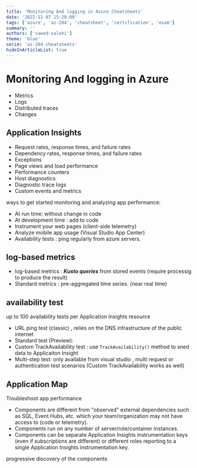 ```yaml
---
title: 'Monitoring And logging in Azure Cheatsheets'
date: '2022-11-07 15:20:00'
tags: ['azure', 'az-204', 'cheatsheet', 'certification', 'exam']
summary: ''
authors: ['saeed-salehi']
theme: 'blue'
serie: 'az-204-cheatsheets'
hideInArticleList: true
---
```


# Monitoring And logging in Azure

- Metrics
- Logs
- Distributed traces
- Changes

## Application Insights

- Request rates, response times, and failure rates
- Dependency rates, response times, and failure rates
- Exceptions
- Page views and load performance
- Performance counters
- Host diagnostics
- Diagnostic trace logs
- Custom events and metrics

ways to get started monitoring and analyzing app performance:

- At run time: without change in code
- At development time : add to code
- Instrument your web pages (client-side telemetry)
- Analyze mobile app usage (Visual Studio App Center)
- Availability tests : ping regularly from azure servers.

## log-based metrics

- log-based metrics : **_Kusto queries_** from stored events (require processig to produce the result)
- Standard metrics : pre-aggregated time series. (near real time)

## availability test

up to 100 availability tests per Application Insights resource

- URL ping test (classic) , relies on the DNS infrastructure of the public internet
- Standard test (Preview):
- Custom TrackAvailability test : use `TrackAvailability()` method to sned data to Applicaiton Insight
- Multi-step test: only available from visual studio , multi request or authentication test scenarios (Custom TrackAvailability works as well)

## Application Map

Troubleshoot app performance

- Components are different from "observed" external dependencies such as SQL, Event Hubs, etc. which your team/organization may not have access to (code or telemetry).
- Components run on any number of server/role/container instances.
- Components can be separate Application Insights instrumentation keys (even if subscriptions are different) or different roles reporting to a single Application Insights instrumentation key.

progressive discovery of the components
